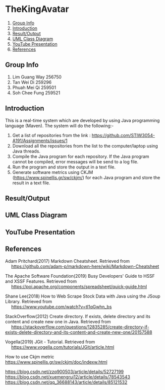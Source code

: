 # TheKingAvatar
1. [Group Info](#group-info)
1. [Introduction](#introduction)
1. [Result/Output](#resultoutput)
1. [UML Class Diagram](#uml-class-diagram)
1. [YouTube Presentation](#youtube-presentation)
1. [References](#references)

## Group Info  
1. Lim Guang Way 256750
1. Tan Wei Di 259296
1. Phuah Mei Qi 259501
1. Soh Chee Fung 259521

## Introduction  
This is a real-time system which are developed by using Java programming language (Maven). The system will do the following:-    

1) Get a list of repositories from the link : https://github.com/STIW3054-A191/Assignments/issues/1      
2) Download all the repositories from the list to the computer/laptop using Java threads.    
3) Compile the Java program for each repository. If the Java program cannot be compiled, error messages will be send to a log file.  
4) Run the program and store the output in a text file.   
5) Generate software metrics using CKJM (https://www.spinellis.gr/sw/ckjm/) for each Java program and store the result in a text file.   

## Result/Output  

## UML Class Diagram  

## YouTube Presentation 

## References  
Adam Pritchard(2017) Markdown Cheatsheet. Retrieved from   
&nbsp;&nbsp;&nbsp;&nbsp; https://github.com/adam-p/markdown-here/wiki/Markdown-Cheatsheet

The Apache Software Foundation(2019) Busy Developers' Guide to HSSF and XSSF Features. Retrieved from   
&nbsp;&nbsp;&nbsp;&nbsp; https://poi.apache.org/components/spreadsheet/quick-guide.html

Shane Lee(2018) How to Web Scrape Stock Data with Java using the JSoup Library. Retrieved from   
&nbsp;&nbsp;&nbsp;&nbsp; https://www.youtube.com/watch?v=tI1qGwhn_bs  

StackOverflow(2012) Create directory. If exists, delete directory and its content and create new one in Java. Retrieved from  
&nbsp;&nbsp;&nbsp;&nbsp; https://stackoverflow.com/questions/12835285/create-directory-if-exists-delete-directory-and-its-content-and-create-new-one/20157588

Vogella(2019) JGit - Tutorial. Retrieved from    
&nbsp;&nbsp;&nbsp;&nbsp; https://www.vogella.com/tutorials/JGit/article.html  

How to use Ckjm metric  
https://www.spinellis.gr/sw/ckjm/doc/indexw.html

https://blog.csdn.net/zzq900503/article/details/52727199
https://blog.csdn.net/xuemengrui12/article/details/78543543
https://blog.csdn.net/qq_36688143/article/details/85121532
